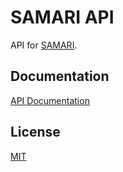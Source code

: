 # SAMARI API

API for [SAMARI](https://samari.news).

## Documentation

[API Documentation](https://api.samari.news)

## License

[MIT](./LICENSE)
